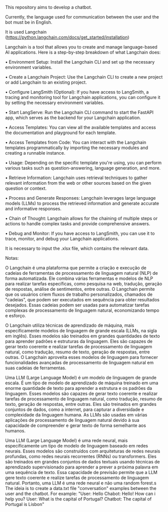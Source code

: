 This repository aims to develop a chatbot.

Currently, the language used for communication between the user and the bot must be in English. 

It is used Langchain (https://python.langchain.com/docs/get_started/installation)

Langchain is a tool that allows you to create and manage language-based AI applications. Here is a step-by-step breakdown of what Langchain does:

• Environment Setup: Install the Langchain CLI and set up the necessary environment variables.

• Create a Langchain Project: Use the Langchain CLI to create a new project or add Langchain to an existing project.

• Configure LangSmith (Optional): If you have access to LangSmith, a tracing and monitoring tool for Langchain applications, you can configure it by setting the necessary environment variables.

• Start LangServe: Run the Langchain CLI command to start the FastAPI app, which serves as the backend for your Langchain application.

• Access Templates: You can view all the available templates and access the documentation and playground for each template.

• Access Templates from Code: You can interact with the Langchain templates programmatically by importing the necessary modules and creating a runnable instance.

• Usage: Depending on the specific template you're using, you can perform various tasks such as question-answering, language generation, and more.

• Retrieve Information: Langchain uses retrieval techniques to gather relevant information from the web or other sources based on the given question or context.

• Process and Generate Responses: Langchain leverages large language models (LLMs) to process the retrieved information and generate accurate and informative responses.

• Chain of Thought: Langchain allows for the chaining of multiple steps or actions to handle complex tasks and provide comprehensive answers.

• Debug and Monitor: If you have access to LangSmith, you can use it to trace, monitor, and debug your Langchain applications.

It is necessary to input the .xlsx file, which contains the relevant data. 


Notas:


O Langchain é uma plataforma que permite a criação e execução de cadeias de ferramentas de processamento de linguagem natural (NLP) de forma automatizada. Ele combina várias ferramentas e modelos de NLP para realizar tarefas específicas, como pesquisa na web, tradução, geração de respostas, análise de sentimentos, entre outras. O Langchain permite que os usuários criem fluxos de trabalho personalizados, chamados de "cadeias", que podem ser executados em sequência para obter resultados desejados. Essas cadeias podem ser usadas para automatizar tarefas complexas de processamento de linguagem natural, economizando tempo e esforço.

O Langchain utiliza técnicas de aprendizado de máquina, mais especificamente modelos de linguagem de grande escala (LLMs, na sigla em inglês). Esses modelos são treinados em grandes quantidades de texto para aprender padrões e estruturas da linguagem. Eles são capazes de gerar texto coerente e realizar tarefas de processamento de linguagem natural, como tradução, resumo de texto, geração de respostas, entre outras. O Langchain aproveita esses modelos de linguagem para fornecer funcionalidades avançadas de processamento de linguagem natural em suas cadeias de ferramentas.

Uma LLM (Large Language Model) é um modelo de linguagem de grande escala. É um tipo de modelo de aprendizado de máquina treinado em uma enorme quantidade de texto para aprender a estrutura e os padrões da linguagem. Esses modelos são capazes de gerar texto coerente e realizar tarefas de processamento de linguagem natural, como tradução, resumo de texto, geração de respostas, entre outras. Eles são treinados em grandes conjuntos de dados, como a internet, para capturar a diversidade e complexidade da linguagem humana. As LLMs são usadas em várias aplicações de processamento de linguagem natural devido à sua capacidade de compreender e gerar texto de forma semelhante aos humanos.

Uma LLM (Large Language Model) é uma rede neural, mais especificamente um tipo de modelo de linguagem baseado em redes neurais. Esses modelos são construídos com arquiteturas de redes neurais profundas, como redes neurais recorrentes (RNNs) ou transformers. Eles são treinados em grandes conjuntos de dados textuais usando técnicas de aprendizado supervisionado para aprender a prever a próxima palavra em uma sequência de texto. Essa capacidade de previsão permite que a LLM gere texto coerente e realize tarefas de processamento de linguagem natural. Portanto, uma LLM é uma rede neural e não uma random forest.s
The ideia is to create a data.txt file "conversation" examples between the user and the chatbot. For example:
"User: Hello
Chabot: Hello! How can i help you?
User: What is the capital of Portugal?
Chatbot: The capital of Portugal is Lisbon"

